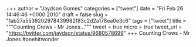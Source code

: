 
+++
author = "Jaydson Gomes"
categories = ["tweet"]
date = "Fri Feb 26 14:46:46 +0000 2010"
draft = false
slug = "1ab27a5539202978439982f83c2d2a178ea0e3c6"
tags = ["tweet"]
title = """Counting Crows - Mr Jones..."""
tweet = true
micro = true
tweet_url = "https://twitter.com/jaydson/status/9680578699"
+++
Counting Crows - Mr Jones #onehitwonder
